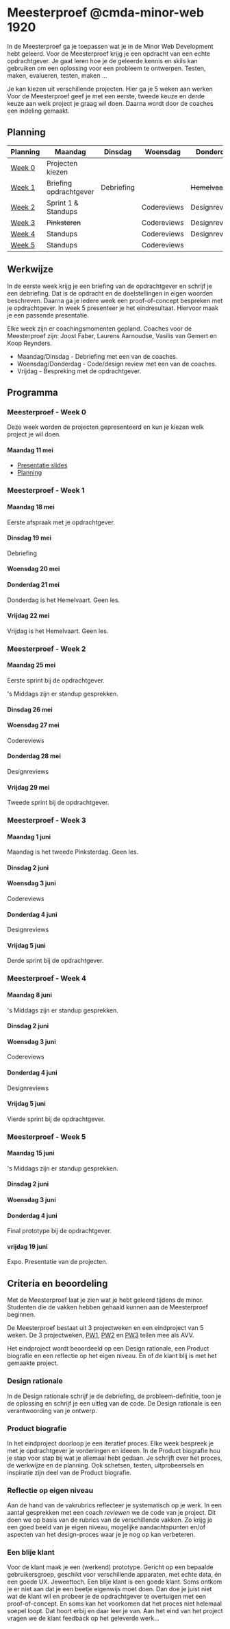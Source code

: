 # Meesterproef @cmda-minor-web 1920

In de Meesterproef ga je toepassen wat je in de Minor Web Development hebt geleerd.
Voor de Meesterproef krijg je een opdracht van een echte opdrachtgever.
Je gaat leren hoe je de geleerde kennis en skils kan gebruiken om een oplossing voor een probleem te ontwerpen. Testen, maken, evalueren, testen, maken ...

Je kan kiezen uit verschillende projecten. Hier ga je 5 weken aan werken
Voor de Meesterproef geef je met een eerste, tweede keuze en derde keuze aan welk project je graag wil doen. Daarna wordt door de coaches een indeling gemaakt.


## Planning

| Planning | Maandag | Dinsdag | Woensdag | Donderdag | Vrijdag |
|---|---|---|---|---|---|
| <a href=#meesterproef---week-0>Week 0</a> | Projecten kiezen |   |   |   |   |
| <a href=#meesterproef---week-1>Week 1</a> | Briefing opdrachtgever | Debriefing |   | <del>Hemelvaart</del> | <del>Hemelvaart</del> |
| <a href=#meesterproef---week-2>Week 2</a> | Sprint 1 & Standups |   | Codereviews | Designreviews | Sprint 2 |
| <a href=#meesterproef---week-3>Week 3</a> | <del>Pinksteren</del> |   | Codereviews | Designreviews | Sprint 3 |
| <a href=#meesterproef---week-4>Week 4</a> | Standups |   | Codereviews | Designreviews | Sprint 4 |
| <a href=#meesterproef---week-5>Week 5</a> | Standups |   | Codereviews |   | Expo |



## Werkwijze

In de eerste week krijg je een briefing van de opdrachtgever en schrijf je een debriefing.
Dat is de opdracht en de doelstellingen in eigen woorden beschreven.
Daarna ga je iedere week een proof-of-concept bespreken met je opdrachtgever.
In week 5 presenteer je het eindresultaat.
Hiervoor maak je een passende presentatie.

Elke week zijn er coachingsmomenten gepland.
Coaches voor de Meesterproef zijn: Joost Faber, Laurens Aarnoudse, Vasilis van Gemert en Koop Reynders.

- Maandag/Dinsdag - Debriefing met een van de coaches.
- Woensdag/Donderdag - Code/design review met een van de coaches.
- Vrijdag - Bespreking met de opdrachtgever.


## Programma

### Meesterproef - Week 0
Deze week worden de projecten gepresenteerd en kun je kiezen welk project je wil doen.

#### Maandag 11 mei

- [Presentatie slides](https://docs.google.com/presentation/d/1cMSx0X2GEiu5WfBdRT2i9Jly3MxVHs0V-USg9hH4p2M/edit?usp=sharing)  
- [Planning](https://docs.google.com/spreadsheets/d/1Oy8f5TSDYUA_qSwfTtYQTGjkNMUM0wAZDqDPHqgRpi4/edit?usp=sharing)



### Meesterproef - Week 1

#### Maandag 18 mei
Eerste afspraak met je opdrachtgever.

#### Dinsdag 19 mei
Debriefing

#### Woensdag 20 mei


#### Donderdag 21 mei
Donderdag is het Hemelvaart. Geen les.

#### Vrijdag 22 mei
Vrijdag is het Hemelvaart. Geen les.



### Meesterproef - Week 2

#### Maandag 25 mei
Eerste sprint bij de opdrachtgever.

's Middags zijn er standup gesprekken.

#### Dinsdag 26 mei


#### Woensdag 27 mei
Codereviews

#### Donderdag 28 mei
Designreviews

#### Vrijdag 29 mei
Tweede sprint bij de opdrachtgever.


### Meesterproef - Week 3

#### Maandag 1 juni
Maandag is het tweede Pinksterdag. Geen les.

#### Dinsdag 2 juni


#### Woensdag 3 juni
Codereviews

#### Donderdag 4 juni
Designreviews

#### Vrijdag 5 juni
Derde sprint bij de opdrachtgever.



### Meesterproef - Week 4

#### Maandag 8 juni
's Middags zijn er standup gesprekken.

#### Dinsdag 2 juni


#### Woensdag 3 juni
Codereviews

#### Donderdag 4 juni
Designreviews

#### Vrijdag 5 juni
Vierde sprint bij de opdrachtgever.



### Meesterproef - Week 5

#### Maandag 15 juni
's Middags zijn er standup gesprekken.

#### Dinsdag 2 juni


#### Woensdag 3 juni


#### Donderdag 4 juni
Final prototype bij de opdrachtgever.

#### vrijdag 19 juni
Expo. Presentatie van de projecten.






## Criteria en beoordeling

Met de Meesterproef laat je zien wat je hebt geleerd tijdens de minor.
Studenten die de vakken hebben gehaald kunnen aan de Meesterproef beginnen.

De Meesterproef bestaat uit 3 projectweken en een eindproject van 5 weken.
De 3 projectweken,
[PW1](https://github.com/cmda-minor-web/project-1-1920),
[PW2](https://github.com/cmda-minor-web/project-2-1920) en
[PW3](https://github.com/cmda-minor-web/project-3-1920) tellen mee als AVV.

Het eindproject wordt beoordeeld op een Design rationale, een Product biografie en een reflectie op het eigen niveau.
Én of de klant blij is met het gemaakte project.

### Design rationale
In de Design rationale schrijf je de debriefing, de probleem-definitie, toon je de oplossing en schrijf je een uitleg van de code.
De Design rationale is een verantwoording van je ontwerp.

### Product biografie
In het eindproject doorloop je een iteratief proces.
Elke week bespreek je met je opdrachtgever je vorderingen en ideeen.
In de Product biografie hou je stap voor stap bij wat je allemaal hebt gedaan.
Je schrijft over het proces, de werkwijze en de planning.
Ook schetsen, testen, uitprobeersels en inspiratie zijn deel van de Product biografie.

### Reflectie op eigen niveau
Aan de hand van de vakrubrics reflecteer je systematisch op je werk.
In een aantal gesprekken met een coach _reviewen_ we de code van je project.
Dit doen we op basis van de rubrics van de verschillende vakken.
Zo krijg je een goed beeld van je eigen niveau, mogelijke aandachtspunten en/of aspecten van het design-proces waar je je nog op kan verbeteren.

### Een blije klant
Voor de klant maak je een (werkend) prototype. Gericht op een bepaalde gebruikersgroep, geschikt voor verschillende apparaten, met echte data, én een goede UX.
Jeweettoch.
Een blije klant is een goede klant.
Soms ontkom je er niet aan dat je een beetje eigenwijs moet doen.
Dan doe je juist niet wat de klant wil en probeer je de opdrachtgever te overtuigen met een proof-of-concept.
En soms kan het voorkomen dat het proces niet helemaal soepel loopt.
Dat hoort erbij en daar leer je van.
Aan het eind van het project vragen we de klant feedback op het geleverde werk...

<!-- Add a link to your live demo in Github Pages 🌐-->

<!-- ☝️ replace this description with a description of your own work -->

<!-- replace the code in the /docs folder with your own, so you can showcase your work with GitHub Pages 🌍 -->

<!-- Add a nice poster image here at the end of the week, showing off your shiny frontend 📸 -->

<!-- Maybe a table of contents here? 📚 -->

<!-- How about a section that describes how to install this project? 🤓 -->

<!-- ...but how does one use this project? What are its features 🤔 -->

<!-- Maybe a checklist of done stuff and stuff still on your wishlist? ✅ -->

<!-- How about a license here? 📜 (or is it a licence?) 🤷 -->
